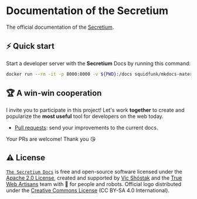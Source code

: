 # Documentation of the Secretium

The official documentation of the [Secretium][secretium_url].

## ⚡️ Quick start

Start a developer server with the **Secretium** Docs by running this command:

```bash
docker run --rm -it -p 8000:8000 -v ${PWD}:/docs squidfunk/mkdocs-material
```

## 🏆 A win-win cooperation

I invite you to participate in this project! Let's work **together** to create and popularize the **most useful** tool for developers on the web today.

- [Pull requests][repo_pull_request_url]: send your improvements to the current docs.

Your PRs are welcome! Thank you 😘

## ⚠️ License

[`The Secretium Docs`][repo_url] is free and open-source software licensed under the [Apache 2.0 License][repo_license_url], created and supported by [Vic Shóstak][author_url] and the [True Web Artisans][truewebartisans_url] team with 🩵 for people and robots. Official logo distributed under the [Creative Commons License][repo_cc_license_url] (CC BY-SA 4.0 International).

<!-- Repository links -->

[repo_url]: https://github.com/secretium/docs
[repo_pull_request_url]: https://github.com/secretium/docs/pulls
[repo_license_url]: https://github.com/secretium/docs/blob/main/LICENSE
[repo_cc_license_url]: https://creativecommons.org/licenses/by-sa/4.0/

<!-- Author links -->

[author_url]: https://github.com/koddr
[truewebartisans_url]: https://github.com/truewebartisans

<!-- README links -->

[secretium_url]: https://github.com/secretium/secretium
